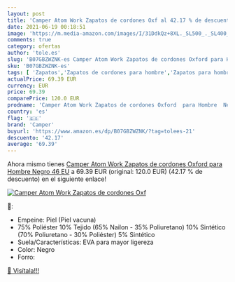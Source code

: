 ```yaml
---
layout: post
title: 'Camper Atom Work Zapatos de cordones Oxf al 42.17 % de descuento'
date: 2021-06-19 00:18:51
image: 'https://m.media-amazon.com/images/I/31DdkQz+8XL._SL500_._SL400_.jpg'
comments: true
category: ofertas
author: 'tole.es'
slug: 'B07GBZWZNK-es Camper Atom Work Zapatos de cordones Oxford para Hombre...'
sku: 'B07GBZWZNK-es'
tags: [ 'Zapatos','Zapatos de cordones para hombre','Zapatos para hombre','Zapatos y complementos','camper','zapatos', ]
actualPrice: 69.39 EUR
currency: EUR
price: 69.39
comparePrice: 120.0 EUR
prodname: 'Camper Atom Work Zapatos de cordones Oxford  para Hombre  Negro  46 EU'
country: 'es'
flag: '🇪🇸'
brand: 'Camper'
buyurl: 'https://www.amazon.es/dp/B07GBZWZNK/?tag=tolees-21'
descuento: '42.17'
average: '69.39'
---
```


Ahora mismo tienes [Camper Atom Work Zapatos de cordones Oxford  para Hombre  Negro  46 EU](https://www.amazon.es/dp/B07GBZWZNK/?tag=tolees-21) a 69.39 EUR (original: 120.0 EUR) (42.17 %  de descuento) en el siguiente enlace!

[![Camper Atom Work Zapatos de cordones Oxf](https://m.media-amazon.com/images/I/31DdkQz+8XL._SL500_._SL400_.jpg)](https://www.amazon.es/dp/B07GBZWZNK/?tag=tolees-21)

🔎:

- Empeine: Piel (Piel vacuna)
- 75% Poliéster 10% Tejido (65% Nailon - 35% Poliuretano) 10% Sintético (70% Poliuretano - 30% Poliéster) 5% Sintético
- Suela/Características: EVA para mayor ligereza
- Color: Negro
- Forro:

[🛒 Visítala!!!](https://www.amazon.es/dp/B07GBZWZNK/?tag=tolees-21)
